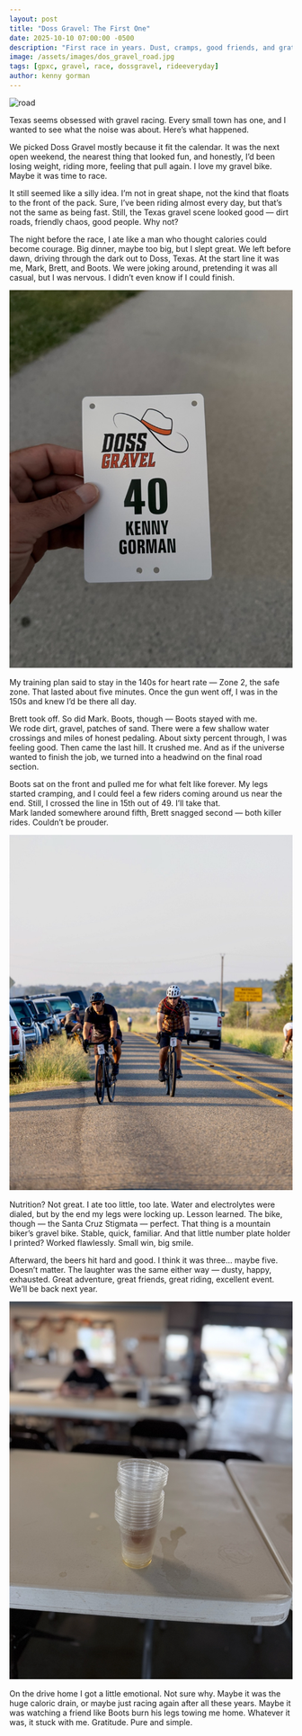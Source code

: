 ```yaml
---
layout: post
title: "Doss Gravel: The First One"
date: 2025-10-10 07:00:00 -0500
description: "First race in years. Dust, cramps, good friends, and gratitude."
image: /assets/images/dos_gravel_road.jpg
tags: [gpxc, gravel, race, dossgravel, rideeveryday]
author: kenny gorman
---
```


![road](/assets/images/dos_gravel_road.jpg)

Texas seems obsessed with gravel racing. Every small town has one, and I wanted to see what the noise was about. Here’s what happened.
<!--more-->

We picked Doss Gravel mostly because it fit the calendar. It was the next open weekend, the nearest thing that looked fun, and honestly, I’d been losing weight, riding more, feeling that pull again. I love my gravel bike. Maybe it was time to race.

It still seemed like a silly idea. I’m not in great shape, not the kind that floats to the front of the pack. Sure, I’ve been riding almost every day, but that’s not the same as being fast. Still, the Texas gravel scene looked good — dirt roads, friendly chaos, good people. Why not?

The night before the race, I ate like a man who thought calories could become courage. Big dinner, maybe too big, but I slept great. We left before dawn, driving through the dark out to Doss, Texas. At the start line it was me, Mark, Brett, and Boots. We were joking around, pretending it was all casual, but I was nervous. I didn’t even know if I could finish.  

![number_plate](/assets/images/dos_gravel_number_plate.jpg)

My training plan said to stay in the 140s for heart rate — Zone 2, the safe zone. That lasted about five minutes. Once the gun went off, I was in the 150s and knew I’d be there all day.

Brett took off. So did Mark. Boots, though — Boots stayed with me.  
We rode dirt, gravel, patches of sand. There were a few shallow water crossings and miles of honest pedaling. About sixty percent through, I was feeling good. Then came the last hill. It crushed me. And as if the universe wanted to finish the job, we turned into a headwind on the final road section.

Boots sat on the front and pulled me for what felt like forever. My legs started cramping, and I could feel a few riders coming around us near the end. Still, I crossed the line in 15th out of 49. I’ll take that.  
Mark landed somewhere around fifth, Brett snagged second — both killer rides. Couldn’t be prouder.

![bikes](/assets/images/dos_gravel_kg_mark.jpg)

Nutrition? Not great. I ate too little, too late. Water and electrolytes were dialed, but by the end my legs were locking up. Lesson learned. The bike, though — the Santa Cruz Stigmata — perfect. That thing is a mountain biker’s gravel bike. Stable, quick, familiar. And that little number plate holder I printed? Worked flawlessly. Small win, big smile.

Afterward, the beers hit hard and good. I think it was three… maybe five. Doesn’t matter. The laughter was the same either way — dusty, happy, exhausted. Great adventure, great friends, great riding, excellent event. We’ll be back next year.

![beer](/assets/images/dos_gravel_beer.jpg)

On the drive home I got a little emotional. Not sure why. Maybe it was the huge caloric drain, or maybe just racing again after all these years. Maybe it was watching a friend like Boots burn his legs towing me home. Whatever it was, it stuck with me. Gratitude. Pure and simple.